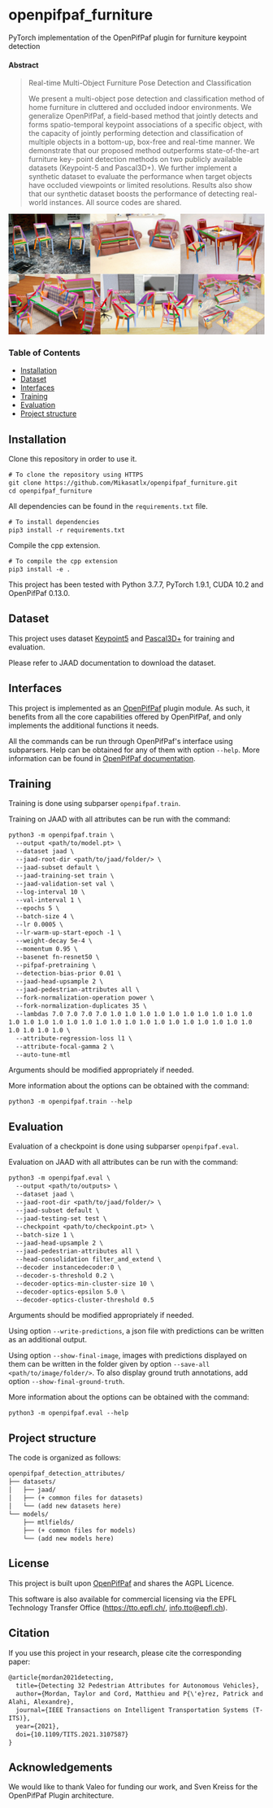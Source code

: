 # openpifpaf_furniture
PyTorch implementation of the OpenPifPaf plugin for furniture keypoint detection

#### Abstract

> Real-time Multi-Object Furniture Pose Detection and Classification
>
>We present a multi-object pose detection and classification method of home furniture in cluttered and occluded indoor environments.
>We generalize OpenPifPaf, a field-based method that jointly detects and forms spatio-temporal keypoint associations of a specific object, with the capacity of jointly performing detection and classification of multiple objects in a bottom-up, box-free and real-time manner. We demonstrate that our proposed method outperforms state-of-the-art furniture key-
point detection methods on two publicly available datasets (Keypoint-5 and Pascal3D+).
>We further implement a synthetic dataset to evaluate the performance when target objects have occluded viewpoints or
limited resolutions. Results also show that our synthetic dataset boosts the performance of detecting real-world instances. All source codes are shared.

![Example](docs/example.png)

### Table of Contents

- [Installation](#installation)
- [Dataset](#dataset)
- [Interfaces](#interfaces)
- [Training](#training)
- [Evaluation](#evaluation)
- [Project structure](#project-structure)

## Installation

Clone this repository in order to use it.
```
# To clone the repository using HTTPS
git clone https://github.com/Mikasatlx/openpifpaf_furniture.git
cd openpifpaf_furniture
```

All dependencies can be found in the `requirements.txt` file.
```
# To install dependencies
pip3 install -r requirements.txt
```

Compile the cpp extension.
```
# To compile the cpp extension
pip3 install -e .
```

This project has been tested with Python 3.7.7, PyTorch 1.9.1, CUDA 10.2 and OpenPifPaf 0.13.0.


## Dataset

This project uses dataset [Keypoint5](http://data.nvision2.eecs.yorku.ca/JAAD_dataset/) and [Pascal3D+](http://data.nvision2.eecs.yorku.ca/JAAD_dataset/) for training and evaluation. 

Please refer to JAAD documentation to download the dataset.


## Interfaces

This project is implemented as an [OpenPifPaf](https://github.com/openpifpaf/openpifpaf) plugin module.
As such, it benefits from all the core capabilities offered by OpenPifPaf, and only implements the additional functions it needs.

All the commands can be run through OpenPifPaf's interface using subparsers.
Help can be obtained for any of them with option `--help`.
More information can be found in [OpenPifPaf documentation](https://openpifpaf.github.io/intro.html).


## Training

Training is done using subparser `openpifpaf.train`.

Training on JAAD with all attributes can be run with the command:
```
python3 -m openpifpaf.train \
  --output <path/to/model.pt> \
  --dataset jaad \
  --jaad-root-dir <path/to/jaad/folder/> \
  --jaad-subset default \
  --jaad-training-set train \
  --jaad-validation-set val \
  --log-interval 10 \
  --val-interval 1 \
  --epochs 5 \
  --batch-size 4 \
  --lr 0.0005 \
  --lr-warm-up-start-epoch -1 \
  --weight-decay 5e-4 \
  --momentum 0.95 \
  --basenet fn-resnet50 \
  --pifpaf-pretraining \
  --detection-bias-prior 0.01 \
  --jaad-head-upsample 2 \
  --jaad-pedestrian-attributes all \
  --fork-normalization-operation power \
  --fork-normalization-duplicates 35 \
  --lambdas 7.0 7.0 7.0 7.0 1.0 1.0 1.0 1.0 1.0 1.0 1.0 1.0 1.0 1.0 1.0 1.0 1.0 1.0 1.0 1.0 1.0 1.0 1.0 1.0 1.0 1.0 1.0 1.0 1.0 1.0 1.0 1.0 1.0 1.0 1.0 \
  --attribute-regression-loss l1 \
  --attribute-focal-gamma 2 \
  --auto-tune-mtl
```
Arguments should be modified appropriately if needed.

More information about the options can be obtained with the command:
```
python3 -m openpifpaf.train --help
```


## Evaluation

Evaluation of a checkpoint is done using subparser `openpifpaf.eval`.

Evaluation on JAAD with all attributes can be run with the command:
```
python3 -m openpifpaf.eval \
  --output <path/to/outputs> \
  --dataset jaad \
  --jaad-root-dir <path/to/jaad/folder/> \
  --jaad-subset default \
  --jaad-testing-set test \
  --checkpoint <path/to/checkpoint.pt> \
  --batch-size 1 \
  --jaad-head-upsample 2 \
  --jaad-pedestrian-attributes all \
  --head-consolidation filter_and_extend \
  --decoder instancedecoder:0 \
  --decoder-s-threshold 0.2 \
  --decoder-optics-min-cluster-size 10 \
  --decoder-optics-epsilon 5.0 \
  --decoder-optics-cluster-threshold 0.5
```
Arguments should be modified appropriately if needed.

Using option `--write-predictions`, a json file with predictions can be written as an additional output.

Using option `--show-final-image`, images with predictions displayed on them can be written in the folder given by option `--save-all <path/to/image/folder/>`.
To also display ground truth annotations, add option `--show-final-ground-truth`.

More information about the options can be obtained with the command:
```
python3 -m openpifpaf.eval --help
```


## Project structure

The code is organized as follows:
```
openpifpaf_detection_attributes/
├── datasets/
│   ├── jaad/
│   ├── (+ common files for datasets)
│   └── (add new datasets here)
└── models/
    ├── mtlfields/
    ├── (+ common files for models)
    └── (add new models here)
```


## License

This project is built upon [OpenPifPaf](https://openpifpaf.github.io/intro.html) and shares the AGPL Licence.

This software is also available for commercial licensing via the EPFL Technology Transfer
Office (https://tto.epfl.ch/, info.tto@epfl.ch).


## Citation

If you use this project in your research, please cite the corresponding paper:
```text
@article{mordan2021detecting,
  title={Detecting 32 Pedestrian Attributes for Autonomous Vehicles},
  author={Mordan, Taylor and Cord, Matthieu and P{\'e}rez, Patrick and Alahi, Alexandre},
  journal={IEEE Transactions on Intelligent Transportation Systems (T-ITS)},
  year={2021},
  doi={10.1109/TITS.2021.3107587}
}
```


## Acknowledgements

We would like to thank Valeo for funding our work, and Sven Kreiss for the OpenPifPaf Plugin architecture.
